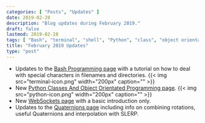 ```yaml
---
categories: [ "Posts", "Updates" ]
date: 2019-02-28
description: "Blog updates during February 2019."
draft: false
lastmod: 2019-02-28
tags: [ "Bash", "terminal", "shell", "Python", "class", "object orientated", "OO", "Quaternion", "SLERP", "WebSocket" ]
title: "February 2019 Updates"
type: "post"
---
```


<ul>
    <li>
        Updates to the <a href="/programming/languages/bash#dealing-with-special-characters">Bash Programming page</a> with a tutorial on how to deal with special characters in filenames and directories.
        {{< img src="terminal-icon.png" width="200px" caption=""  >}}
    </li>
    <li>
        New <a href="/programming/languages/python/python-classes-and-object-orientated-programming">Python Classes And Object Orientated Programming page</a>.
        {{< img src="python-icon.png" width="200px" caption=""  >}}
    </li>
    <li>New <a href="/programming/website-design/websockets">WebSockets page</a> with a basic introduction only.</li>
    <li>Updates to the <a href="/mathematics/geometry/quaternions/">Quaternions page</a> including info on combining rotations, useful Quaternions and interpolation with SLERP.</li>
</ul>